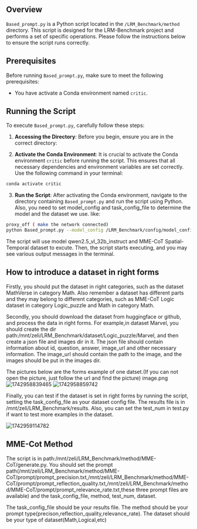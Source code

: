 
## Overview
`Based_prompt.py` is a Python script located in the `/LRM_Benchmark/method` directory. This script is designed for the LRM-Benchmark project and performs a set of specific operations. Please follow the instructions below to ensure the script runs correctly.

## Prerequisites
Before running `Based_prompt.py`, make sure to meet the following prerequisites:

- You have activate a Conda environment named `critic`.

## Running the Script
To execute `Based_prompt.py`, carefully follow these steps:

1. **Accessing the Directory**:
Before you begin, ensure you are in the correct directory:

2. **Activate the Conda Environment**:
   It is crucial to activate the Conda environment `critic` before running the script. This ensures that all necessary dependencies and environment variables are set correctly. Use the following command in your terminal:

```bash
conda activate critic
```

3. **Run the Script**:
After activating the Conda environment, navigate to the directory containing `Based_prompt.py` and run the script using Python.
Also, you need to set model_config and task_config_file to determine the model and the dataset we use.
like:

```bash
proxy_off ( make the network connected)
python Based_prompt.py --model_config /LRM_Benchmark/config/model_config/api_qwen2.5_vl_32b_instruct_config.json --task_config_file /LRM_Benchmark/dataset/Space-Time/MME-CoT/Spatial-Temporal.json --test_num 2
```
The script will use model qwen2.5_vl_32b_instruct and MME-CoT Spatial-Temporal dataset to excute.
Then, the script starts executing, and you may see various output messages in the terminal.

## How to introduce a dataset in right forms
Firstly, you should put the dataset in right categories, such as the dataset MathVerse in category Math. Also remember a dataset has different parts and they may belong to different categories, such as MME-CoT Logic dataset in category Logic_puzzle and Math in category Math.

Secondly, you should download the dataset from huggingface or github, and process the data in right forms. For example,in dataset Marvel, you should create the dir path:/mnt/zeli/LRM_Benchmark/dataset/Logic_puzzle/Marvel, and then create a json file and images dir in it. The json file should contain information about id, question, answer, image_url and other necessary information. The image_url should contain the path to the image, and the images should be put in the images dir.

The pictures below are the forms example of one datset.(If you can not open the picture, just follow the url and find the picture)
image.png![1742958839465](/mnt/zeli/LRM_Benchmark/readme_img/1742958839465.png)
![1742958859742](/mnt/zeli/LRM_Benchmark/readme_img/1742958859742.png)

Finally, you can test if the dataset is set in right forms by running the script, setting the task_config_file as your dataset config file. The results file is in /mnt/zeli/LRM_Benchmark/results.
Also, you can set the test_num in test.py if want to test more examples in the dataset.

![1742959114782](/mnt/zeli/LRM_Benchmark/readme_img/1742959114782.png)

## MME-Cot Method
The script is in path:/mnt/zeli/LRM_Benchmark/method/MME-CoT/generate.py.
You should set the prompt path(/mnt/zeli/LRM_Benchmark/method/MME-CoT/prompt/prompt_precision.txt,/mnt/zeli/LRM_Benchmark/method/MME-CoT/prompt/prompt_reflection_quality.txt,/mnt/zeli/LRM_Benchmark/method/MME-CoT/prompt/prompt_relevance_rate.txt,these three prompt files are available) and the task_config_file, method, test_num, dataset.

The task_config_file should be your results file.
The method should be your prompt type(precison,reflection_quality,relevance_rate).
The dataset should be your type of dataset(Math,Logical,etc)